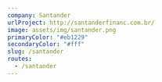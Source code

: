 ```yaml
---
company: Santander
urlProject: http://santanderfinanc.com.br/
image: assets/img/santander.png
primaryColor: "#eb1229"
secondaryColor: "#fff"
slug: /santander
routes:
  - /santander
---
```

